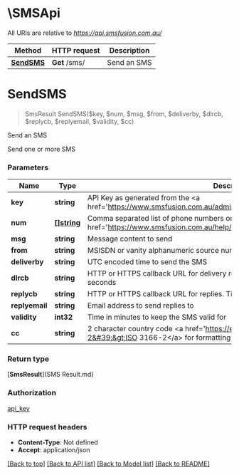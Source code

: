 # \SMSApi

All URIs are relative to *https://api.smsfusion.com.au/*

Method | HTTP request | Description
------------- | ------------- | -------------
[**SendSMS**](SMSApi.md#SendSMS) | **Get** /sms/ | Send an SMS


# **SendSMS**
> SmsResult SendSMS($key, $num, $msg, $from, $deliverby, $dlrcb, $replycb, $replyemail, $validity, $cc)

Send an SMS

Send one or more SMS


### Parameters

Name | Type | Description  | Notes
------------- | ------------- | ------------- | -------------
 **key** | **string**| API Key as generated from the &lt;a href&#x3D;&#39;https://www.smsfusion.com.au/admin/api/&#39;&gt;admin panel&lt;/a&gt; | 
 **num** | [**[]string**](string.md)| Comma separated list of phone numbers or &lt;a href&#x3D;&#39;https://www.smsfusion.com.au/help/msisdn/&#39;&gt;MSDISDN&lt;/a&gt;&#39;s | 
 **msg** | **string**| Message content to send | 
 **from** | **string**| MSISDN or vanity alphanumeric source number | [optional] 
 **deliverby** | **string**| UTC encoded time to send the SMS | [optional] 
 **dlrcb** | **string**| HTTP or HTTPS callback URL for delivery reports. Timeout for callbacks is set to 30 seconds | [optional] 
 **replycb** | **string**| HTTP or HTTPS callback URL for replies. Timeout for callbacks is set to 30 seconds | [optional] 
 **replyemail** | **string**| Email address to send replies to | [optional] 
 **validity** | **int32**| Time in minutes to keep the SMS valid for | [optional] 
 **cc** | **string**| 2 character country code &lt;a href&#x3D;&#39;https://en.wikipedia.org/wiki/ISO_3166-2&#39;&gt;ISO 3166-2&lt;/a&gt; for formatting local numbers internationally | [optional] 

### Return type

[**SmsResult**](SMS Result.md)

### Authorization

[api_key](../README.md#api_key)

### HTTP request headers

 - **Content-Type**: Not defined
 - **Accept**: application/json

[[Back to top]](#) [[Back to API list]](../README.md#documentation-for-api-endpoints) [[Back to Model list]](../README.md#documentation-for-models) [[Back to README]](../README.md)

